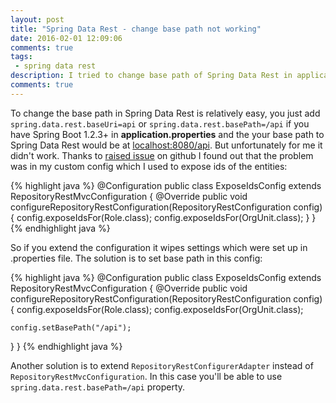 ```yaml
---
layout: post
title: "Spring Data Rest - change base path not working"
date: 2016-02-01 12:09:06
comments: true
tags: 
 - spring data rest
description: I tried to change base path of Spring Data Rest in application.properties file, but for some reason it didn't work. The problem was in custom config...
comments: true
---
```


To change the base path in Spring Data Rest is relatively easy, you just add `spring.data.rest.baseUri=api` or `spring.data.rest.basePath=/api` if you have Spring Boot 1.2.3+ in **application.properties** and the your base 
path to Spring Data Rest would be at [localhost:8080/api](localhost:8080/api).
But unfortunately for me it didn't work. Thanks to [raised issue](https://github.com/spring-projects/spring-boot/issues/2392) on github I found out that the problem was in my custom config which I used to expose ids of the entities:

{% highlight java %}
@Configuration
public class ExposeIdsConfig extends RepositoryRestMvcConfiguration {
  @Override
  public void configureRepositoryRestConfiguration(RepositoryRestConfiguration config) {
    config.exposeIdsFor(Role.class);
    config.exposeIdsFor(OrgUnit.class);
  }
}
{% endhighlight java %}

So if you extend the configuration it wipes settings which were set up in .properties file. The solution is to set base path in this config: 

{% highlight java %}
@Configuration
public class ExposeIdsConfig extends RepositoryRestMvcConfiguration {
  @Override
  public void configureRepositoryRestConfiguration(RepositoryRestConfiguration config) {
    config.exposeIdsFor(Role.class);
    config.exposeIdsFor(OrgUnit.class);
    
    config.setBasePath("/api");
  }
}
{% endhighlight java %}

Another solution is to extend `RepositoryRestConfigurerAdapter` instead of `RepositoryRestMvcConfiguration`. In this case you'll be able to use `spring.data.rest.basePath=/api` property.